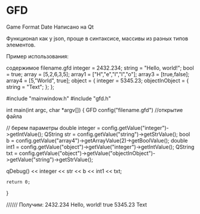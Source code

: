 GFD
===

Game Format Date
Написано на Qt

Функционал как у json, проще в синтаксисе, массивы из разных типов элементов.

Пример использования:

содержимое filename.gfd
integer = 2432.234;
string = "Hello, world!";
bool = true;
array = [5,2,6,3,5];
array1 = ["H","e","l","l","o"];
array3 = [true,false];
array4 = [5,"World", true];
object = {
  integer = 5345.23;
  objectInObject = {
    string = "Text";
  };
};

#include "mainwindow.h"
#include "gfd.h"

int main(int argc, char *argv[])
{
  GFD config("filename.gfd") //открытие файла
  
  // берем параметры
  double integer = config.getValue("integer")->getIntValue();
  QString str = config.getValue("string")->getStrValue();
  bool b = config.getValue("array4")->getArrayValue(2)->getBoolValue();
  double int1 = config.getValue("object")->getValue("integer")->getIntValue();
  QString txt = config.getValue("object")->getValue("objectInObject")->getValue("string")->getStrValue();
  
  qDebug() << integer << str << b << int1 << txt;
  
	return 0;
}

//////
Получим:
2432.234 Hello, world! true 5345.23 Text
